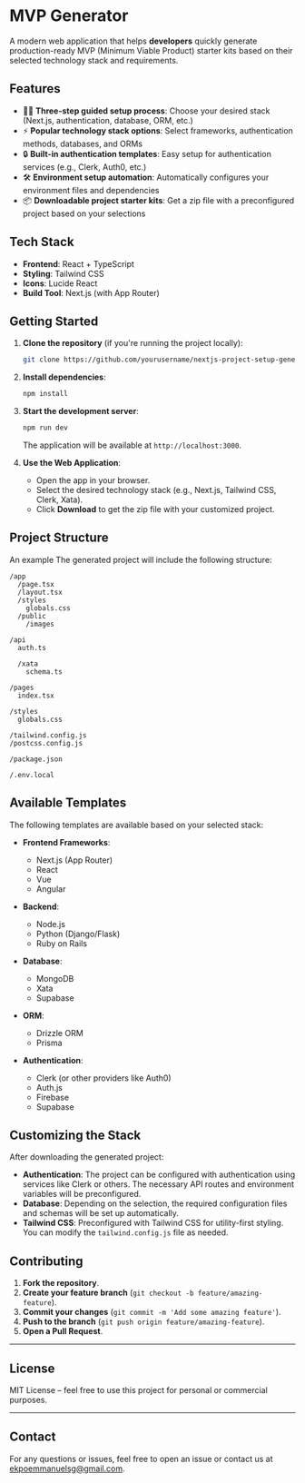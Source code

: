 
#  MVP Generator

A modern web application that helps **developers** quickly generate production-ready MVP (Minimum Viable Product) starter kits based on their selected technology stack and requirements.

## Features

- 🧙‍♂️ **Three-step guided setup process**: Choose your desired stack (Next.js, authentication, database, ORM, etc.)
- ⚡ **Popular technology stack options**: Select frameworks, authentication methods, databases, and ORMs
- 🔒 **Built-in authentication templates**: Easy setup for authentication services (e.g., Clerk, Auth0, etc.)
- 🛠️ **Environment setup automation**: Automatically configures your environment files and dependencies
- 📦 **Downloadable project starter kits**: Get a zip file with a preconfigured project based on your selections

## Tech Stack

- **Frontend**: React + TypeScript
- **Styling**: Tailwind CSS
- **Icons**: Lucide React
- **Build Tool**: Next.js (with App Router)

## Getting Started

1. **Clone the repository** (if you're running the project locally):
   ```bash
   git clone https://github.com/yourusername/nextjs-project-setup-generator.git
   ```

2. **Install dependencies**:
   ```bash
   npm install
   ```

3. **Start the development server**:
   ```bash
   npm run dev
   ```

   The application will be available at `http://localhost:3000`.

4. **Use the Web Application**:
   - Open the app in your browser.
   - Select the desired technology stack (e.g., Next.js, Tailwind CSS, Clerk, Xata).
   - Click **Download** to get the zip file with your customized project.

## Project Structure

An example The generated project will include the following structure:

```
/app
  /page.tsx           
  /layout.tsx         
  /styles
    globals.css       
  /public
    /images           

/api
  auth.ts             

  /xata
    schema.ts         

/pages
  index.tsx           

/styles
  globals.css        

/tailwind.config.js    
/postcss.config.js    

/package.json         

/.env.local       

```

## Available Templates

The following templates are available based on your selected stack:

- **Frontend Frameworks**:
  - Next.js (App Router)
  - React
  - Vue
  - Angular

- **Backend**:
  - Node.js
  - Python (Django/Flask)
  - Ruby on Rails

- **Database**:
  - MongoDB
  - Xata 
  - Supabase

- **ORM**:
  - Drizzle ORM
  - Prisma

- **Authentication**:
  - Clerk (or other providers like Auth0)
  - Auth.js
  - Firebase
  - Supabase

## Customizing the Stack

After downloading the generated project:
- **Authentication**: The project can be configured with authentication using services like Clerk or others. The necessary API routes and environment variables will be preconfigured.
- **Database**: Depending on the selection, the required configuration files and schemas will be set up automatically.
- **Tailwind CSS**: Preconfigured with Tailwind CSS for utility-first styling. You can modify the `tailwind.config.js` file as needed.

## Contributing

1. **Fork the repository**.
2. **Create your feature branch** (`git checkout -b feature/amazing-feature`).
3. **Commit your changes** (`git commit -m 'Add some amazing feature'`).
4. **Push to the branch** (`git push origin feature/amazing-feature`).
5. **Open a Pull Request**.

---

## License

MIT License – feel free to use this project for personal or commercial purposes.

---

## Contact

For any questions or issues, feel free to open an issue or contact us at [ekpoemmanuelsg@gmail.com](mailto:ekpoemmanuelsg@gmail.com).